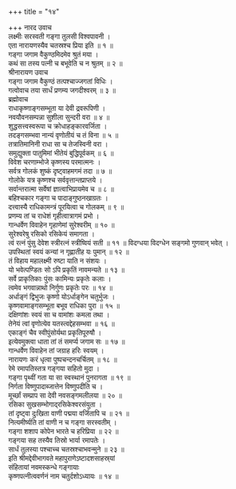 +++
title = "१४"

+++
नारद उवाच  
लक्ष्मीः सरस्वती गङ्‌गा तुलसी विश्वपावनी ।  
एता नारायणस्यैव चतस्रश्च प्रिया इति ॥ १ ॥  
गङ्‌गा जगाम वैकुण्ठमिदमेव श्रुतं मया ।  
कथं सा तस्य पत्नी च बभूवेति च न श्रुतम् ॥ २ ॥  
श्रीनारायण उवाच  
गङ्‌गा जगाम वैकुण्ठं तत्पश्चाज्जगतां विधिः ।  
गत्वोवाच तया सार्धं प्रणम्य जगदीश्वरम् ॥ ३ ॥  
ब्रह्मोवाच  
राधाकृष्णाङ्‌गसम्भूता या देवी द्रवरूपिणी ।  
नवयौवनसम्पन्ना सुशीला सुन्दरी वरा ॥ ४ ॥  
शुद्धसत्त्वस्वरूपा च क्रोधाहङ्‌कारवर्जिता ।  
तदङ्‌गसम्भवा नान्यं वृणोतीयं च तं विना ॥ ५ ॥  
तत्रातिमानिनी राधा सा च तेजस्विनी वरा ।  
समुद्युक्ता पातुमिमां भीतेयं बुद्धिपूर्वकम् ॥ ६ ॥  
विवेश चरणाम्भोजे कृष्णस्य परमात्मनः ।  
सर्वत्र गोलकं शुष्कं दृष्ट्वाहमगमं तदा ॥ ७ ॥  
गोलोके यत्र कृष्णश्च सर्ववृत्तान्तप्राप्तये ।  
सर्वान्तरात्मा सर्वेषां ज्ञात्वाभिप्रायमेव च ॥ ८ ॥  
बहिश्चकार गङ्‌गा च पादाङ्‌गुष्ठनखाग्रतः ।  
दत्त्वास्यै राधिकामन्त्रं पूरयित्वा च गोलकम् ॥ ९ ॥  
प्रणम्य तां च राधेशं गृहीत्वात्रागमं प्रभो ।  
गान्धर्वेण विवाहेन गृहाणेमां सुरेश्वरीम् ॥ १० ॥  
सुरेश्वरेषु रसिको रसिकेयं समागता ।  
त्वं रत्नं पुंसु देवेश स्त्रीरत्नं स्त्रीष्वियं सती ॥ ११ ॥
विदग्धया विदग्धेन सङ्‌गमो गुणवान् भवेत् ।  
उपस्थितां स्वयं कन्यां न गृह्णातीह यः पुमान् ॥ १२ ॥  
तं विहाय महालक्ष्मी रुष्टा याति न संशयः ।  
यो भवेत्पण्डितः सो ऽपि प्रकृतिं नावमन्यते ॥ १३ ॥  
सर्वे प्राकृतिकाः पुंसः कामिन्यः प्रकृतेः कलाः ।  
त्वमेव भगवान्नाथो निर्गुणः प्रकृतेः परः ॥ १४ ॥  
अर्धाङ्‌गं द्विभुजः कृष्णो योऽर्धाङ्‌गेन चतुर्भुजः ।  
कृष्णवामाङ्‌गसम्भूता बभूव राधिका पुरा ॥ १५ ॥  
दक्षिणांशः स्वयं सा च वामांशः कमला तथा ।  
तेनेयं त्वां वृणोत्येव यतस्त्वद्देहसम्भवा ॥ १६ ॥  
एकाङ्‌गं चैव स्वीपुंसोर्यथा प्रकृतिपूरुषौ ।  
इत्येवमुक्त्वा धाता तां तं समर्प्य जगाम सः ॥ १७ ॥  
गान्धर्वेण विवाहेन तां जग्राह हरिः स्वयम् ।  
नारायणः करं धृत्वा पुष्पचन्दनचर्चितम् ॥ १८ ॥  
रेमे रमापतिस्तत्र गङ्‌गया सहितो मुदा ।  
गङ्‌गा पृथ्वीं गता या सा स्वस्थानं पुनरागता ॥ १९ ॥  
निर्गता विष्णुपादाब्जात्तेन विष्णुपदीति च ।  
मूर्च्छां सम्प्राप सा देवी नवसङ्‌गमलीलया ॥ २० ॥  
रसिका सुखसम्भोगाद्‌रसिकेश्वरसंयुता ।  
तां दृष्ट्वा दुःखिता वाणी पद्मया वर्जितापि च ॥ २१ ॥  
नित्यमीर्ष्यति तां वाणी न च गङ्‌गा सरस्वतीम् ।  
गङ्‌गा शशाप कोपेन भारते च हरिप्रिया ॥ २२ ॥  
गङ्‌गया सह तस्यैव तिस्रो भार्या रमापतेः ।  
सार्धं तुलस्या पश्चाच्च चतस्रश्चाभवन्मुने ॥ २३ ॥  
इति श्रीमद्देवीभागवते महापुराणेऽष्टादशसाहस्र्यां  
संहितायां नवमस्कन्धे गङ्‌गायाः  
कृष्णपत्नीत्ववर्णनं नाम चतुर्दशोऽध्यायः ॥ १४ ॥
